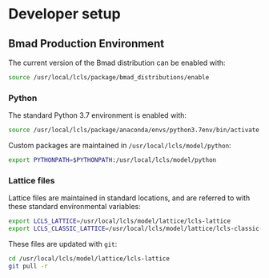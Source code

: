 # Developer setup

## Bmad Production Environment

The current version of the Bmad distribution can be enabled with:

```bash
source /usr/local/lcls/package/bmad_distributions/enable
``` 


### Python

The standard Python 3.7 environment is enabled with:
```bash
source /usr/local/lcls/package/anaconda/envs/python3.7env/bin/activate
```

Custom packages are maintained in `/usr/local/lcls/model/python`:
```bash
export PYTHONPATH=$PYTHONPATH:/usr/local/lcls/model/python
```



### Lattice files

Lattice files are maintained in standard locations, and are referred to with these standard environmental variables:

```bash
export LCLS_LATTICE=/usr/local/lcls/model/lattice/lcls-lattice
export LCLS_CLASSIC_LATTICE=/usr/local/lcls/model/lattice/lcls-classic-lattice
```

These files are updated with `git`:

```bash
cd /usr/local/lcls/model/lattice/lcls-lattice
git pull -r
```
